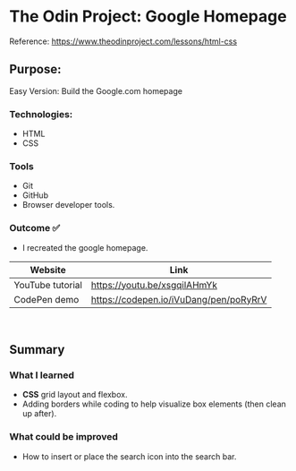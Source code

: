 # The Odin Project: Google Homepage
Reference: https://www.theodinproject.com/lessons/html-css  

## Purpose: 
Easy Version: Build the Google.com homepage  


### Technologies: 
* HTML
* CSS

### Tools
* Git
* GitHub
* Browser developer tools. 

### Outcome :white_check_mark:
* I recreated the google homepage. 

| Website | Link | 
| ------------- | ------------- | 
| YouTube tutorial | https://youtu.be/xsgqilAHmYk | 
| CodePen demo | https://codepen.io/iVuDang/pen/poRyRrV | 

<br />

## Summary

### What I learned
* **CSS** grid layout and flexbox. 
* Adding borders while coding to help visualize box elements (then clean up after). 


### What could be improved
* How to insert or place the search icon into the search bar. 


